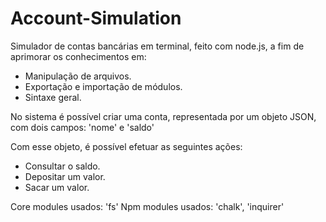 # Account-Simulation

Simulador de contas bancárias em terminal, feito com node.js, a fim de aprimorar os conhecimentos em:
 - Manipulação de arquivos.
 - Exportação e importação de módulos.
 - Sintaxe geral. 

No sistema é possível criar uma conta, representada por um objeto JSON, com dois campos: 'nome' e 'saldo'

Com esse objeto, é possível efetuar as seguintes ações: 
 - Consultar o saldo.
 - Depositar um valor.
 - Sacar um valor.

 Core modules usados: 'fs'
 Npm modules usados: 'chalk', 'inquirer'

